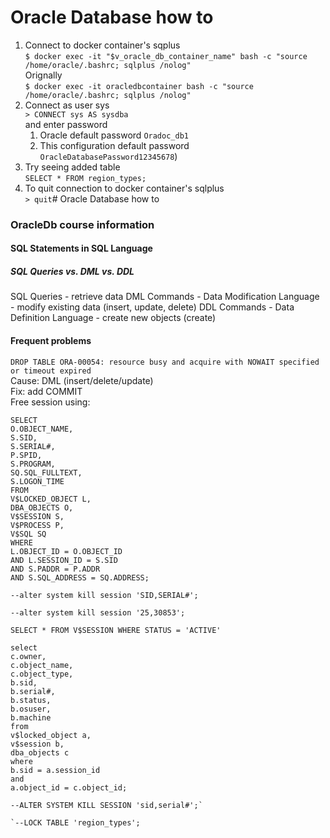 # Oracle Database how to

1. Connect to docker container's sqplus  
`$ docker exec -it "$v_oracle_db_container_name" bash -c "source /home/oracle/.bashrc; sqlplus /nolog"`  
Orignally  
`$ docker exec -it oracledbcontainer bash -c "source /home/oracle/.bashrc; sqlplus /nolog"`
1. Connect as user sys  
`> CONNECT sys AS sysdba`  
and enter password
    1. Oracle default password `Oradoc_db1`
    1. This configuration default password `OracleDatabasePassword12345678`)
1. Try seeing added table  
`SELECT * FROM region_types;`
1. To quit connection to docker container's sqlplus  
`> quit`# Oracle Database how to

### OracleDb course information

#### SQL Statements in SQL Language
##### SQL Queries vs. DML vs. DDL
SQL Queries - retrieve data
DML Commands - Data Modification Language - modify existing data (insert, update, delete) 
DDL Commands - Data Definition Language - create new objects (create)

#### Frequent problems
`DROP TABLE ORA-00054: resource busy and acquire with NOWAIT specified or timeout expired` \
Cause: DML (insert/delete/update) \
Fix: add COMMIT \
Free session using:
```
SELECT
O.OBJECT_NAME,
S.SID,
S.SERIAL#,
P.SPID,
S.PROGRAM,
SQ.SQL_FULLTEXT,
S.LOGON_TIME
FROM
V$LOCKED_OBJECT L,
DBA_OBJECTS O,
V$SESSION S,
V$PROCESS P,
V$SQL SQ
WHERE
L.OBJECT_ID = O.OBJECT_ID
AND L.SESSION_ID = S.SID
AND S.PADDR = P.ADDR
AND S.SQL_ADDRESS = SQ.ADDRESS;

--alter system kill session 'SID,SERIAL#';

--alter system kill session '25,30853';
```

`SELECT * FROM V$SESSION WHERE STATUS = 'ACTIVE'`

```
select
c.owner,
c.object_name,
c.object_type,
b.sid,
b.serial#,
b.status,
b.osuser,
b.machine
from
v$locked_object a,
v$session b,
dba_objects c
where
b.sid = a.session_id
and
a.object_id = c.object_id;

--ALTER SYSTEM KILL SESSION 'sid,serial#';`

`--LOCK TABLE 'region_types';
```